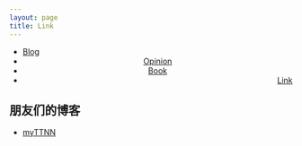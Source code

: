 ```yaml
---
layout: page
title: Link
---
```


<div class="section">
        <ul class="artical-cate">
            <li class="on"><a href="/"><span>Blog</span></a></li>
            <li style="text-align:center"><a href="/opinion"><span>Opinion</span></a></li>
            <li style="text-align:center"><a href="/book"><span>Book</span></a></li>
            <li style="text-align:right"><a href="/link"><span>Link</span></a></li>
        </ul>
</div>
<div class="wiki">
    <h2>朋友们的博客</h2>
    <ul>
        <li><a href="http://www.myttnn.com">myTTNN</a></li>
    </ul>
</div>
<script type="text/javascript">
    $(document).ready(function(){
        $('#content a').each(function(index,element){
            var href = $(this).attr('href');
            if(href.indexOf('#') == 0){
            }else if ( href.indexOf('/') == 0 || href.toLowerCase().indexOf('beiyuu.com')>-1 ){
                $(this).attr('target','_blank');
            }else{
                $(this).attr('target','_blank');
                $(this).addClass('external');
            }
        });
        $('body').delegate('h2','click',function(e){
            e.preventDefault();
            $(this).next('ul').toggle();
        });
    });
</script>
